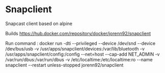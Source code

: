 # Snapclient
Snapcast client based on alpine

Builds https://hub.docker.com/repository/docker/jorenn92/snapclient

Run command :  docker run -dti --privileged --device /dev/snd --device /dev/bus/usb -v /usr/apps/snapclient/devices:/var/lib/bluetooth -v /usr/apps/snapclient/config:/config --net=host --cap-add NET_ADMIN -v /var/run/dbus:/var/run/dbus -v /etc/localtime:/etc/localtime:ro --name snapclient --restart unless-stopped jorenn92/snapclient
